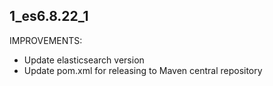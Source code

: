 ## 1_es6.8.22_1
IMPROVEMENTS:
* Update elasticsearch version
* Update pom.xml for releasing to Maven central repository
